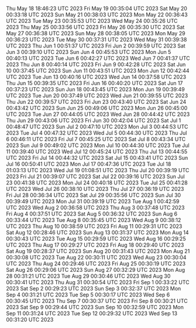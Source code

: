 Thu May 18 18:46:23 UTC 2023
Fri May 19 00:35:04 UTC 2023
Sat May 20 00:33:18 UTC 2023
Sun May 21 00:38:03 UTC 2023
Mon May 22 00:36:43 UTC 2023
Tue May 23 00:35:53 UTC 2023
Wed May 24 00:35:26 UTC 2023
Thu May 25 00:33:56 UTC 2023
Fri May 26 00:35:30 UTC 2023
Sat May 27 00:36:38 UTC 2023
Sun May 28 00:38:05 UTC 2023
Mon May 29 00:36:23 UTC 2023
Tue May 30 00:37:31 UTC 2023
Wed May 31 00:39:38 UTC 2023
Thu Jun  1 00:51:37 UTC 2023
Fri Jun  2 00:39:59 UTC 2023
Sat Jun  3 00:39:10 UTC 2023
Sun Jun  4 00:45:53 UTC 2023
Mon Jun  5 00:40:13 UTC 2023
Tue Jun  6 00:42:27 UTC 2023
Wed Jun  7 00:41:37 UTC 2023
Thu Jun  8 00:40:14 UTC 2023
Fri Jun  9 00:42:28 UTC 2023
Sat Jun 10 00:37:45 UTC 2023
Sun Jun 11 00:43:51 UTC 2023
Mon Jun 12 00:42:44 UTC 2023
Tue Jun 13 00:40:16 UTC 2023
Wed Jun 14 00:37:58 UTC 2023
Thu Jun 15 00:39:35 UTC 2023
Fri Jun 16 00:40:20 UTC 2023
Sat Jun 17 00:37:23 UTC 2023
Sun Jun 18 00:43:45 UTC 2023
Mon Jun 19 00:39:49 UTC 2023
Tue Jun 20 00:37:49 UTC 2023
Wed Jun 21 00:39:55 UTC 2023
Thu Jun 22 00:39:57 UTC 2023
Fri Jun 23 00:43:40 UTC 2023
Sat Jun 24 00:43:42 UTC 2023
Sun Jun 25 00:49:06 UTC 2023
Mon Jun 26 00:45:00 UTC 2023
Tue Jun 27 00:44:05 UTC 2023
Wed Jun 28 00:44:42 UTC 2023
Thu Jun 29 00:43:06 UTC 2023
Fri Jun 30 00:42:04 UTC 2023
Sat Jul  1 00:48:47 UTC 2023
Sun Jul  2 00:47:10 UTC 2023
Mon Jul  3 00:44:53 UTC 2023
Tue Jul  4 00:47:32 UTC 2023
Wed Jul  5 00:44:30 UTC 2023
Thu Jul  6 00:46:11 UTC 2023
Fri Jul  7 00:45:25 UTC 2023
Sat Jul  8 00:43:34 UTC 2023
Sun Jul  9 00:49:02 UTC 2023
Mon Jul 10 00:44:30 UTC 2023
Tue Jul 11 00:39:40 UTC 2023
Wed Jul 12 00:45:24 UTC 2023
Thu Jul 13 00:44:55 UTC 2023
Fri Jul 14 00:44:32 UTC 2023
Sat Jul 15 00:43:41 UTC 2023
Sun Jul 16 00:50:41 UTC 2023
Mon Jul 17 00:47:36 UTC 2023
Tue Jul 18 01:03:13 UTC 2023
Wed Jul 19 01:08:51 UTC 2023
Thu Jul 20 00:39:19 UTC 2023
Fri Jul 21 00:39:07 UTC 2023
Sat Jul 22 00:39:16 UTC 2023
Sun Jul 23 00:41:38 UTC 2023
Mon Jul 24 00:40:18 UTC 2023
Tue Jul 25 00:41:28 UTC 2023
Wed Jul 26 00:38:10 UTC 2023
Thu Jul 27 00:36:19 UTC 2023
Fri Jul 28 00:36:34 UTC 2023
Sat Jul 29 00:35:56 UTC 2023
Sun Jul 30 00:39:49 UTC 2023
Mon Jul 31 00:39:19 UTC 2023
Tue Aug  1 00:42:59 UTC 2023
Wed Aug  2 00:36:58 UTC 2023
Thu Aug  3 00:37:48 UTC 2023
Fri Aug  4 00:37:51 UTC 2023
Sat Aug  5 00:36:32 UTC 2023
Sun Aug  6 00:33:44 UTC 2023
Tue Aug  8 00:35:45 UTC 2023
Wed Aug  9 00:38:12 UTC 2023
Thu Aug 10 00:38:59 UTC 2023
Fri Aug 11 00:29:31 UTC 2023
Sat Aug 12 00:28:46 UTC 2023
Sun Aug 13 00:31:37 UTC 2023
Mon Aug 14 00:30:43 UTC 2023
Tue Aug 15 00:29:59 UTC 2023
Wed Aug 16 00:29:25 UTC 2023
Thu Aug 17 00:29:27 UTC 2023
Fri Aug 18 00:29:40 UTC 2023
Sat Aug 19 00:28:37 UTC 2023
Sun Aug 20 00:31:43 UTC 2023
Mon Aug 21 00:30:08 UTC 2023
Tue Aug 22 00:30:11 UTC 2023
Wed Aug 23 00:30:04 UTC 2023
Thu Aug 24 00:29:46 UTC 2023
Fri Aug 25 00:30:19 UTC 2023
Sat Aug 26 00:29:06 UTC 2023
Sun Aug 27 00:32:29 UTC 2023
Mon Aug 28 00:31:21 UTC 2023
Tue Aug 29 00:30:46 UTC 2023
Wed Aug 30 00:30:41 UTC 2023
Thu Aug 31 00:30:54 UTC 2023
Fri Sep  1 00:33:22 UTC 2023
Sat Sep  2 00:29:23 UTC 2023
Sun Sep  3 00:32:37 UTC 2023
Mon Sep  4 00:31:21 UTC 2023
Tue Sep  5 00:30:17 UTC 2023
Wed Sep  6 00:30:45 UTC 2023
Thu Sep  7 00:30:37 UTC 2023
Fri Sep  8 00:30:21 UTC 2023
Sat Sep  9 00:29:44 UTC 2023
Sun Sep 10 00:32:59 UTC 2023
Mon Sep 11 00:31:24 UTC 2023
Tue Sep 12 00:29:32 UTC 2023
Wed Sep 13 00:31:20 UTC 2023
